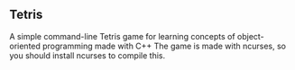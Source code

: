 Tetris
---
A simple command-line Tetris game for learning concepts of object-oriented programming made with C++
The game is made with ncurses, so you should install ncurses to compile this.
